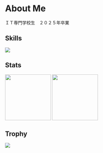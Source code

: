 # About Me

ＩＴ専門学校生　２０２５年卒業

## Skills

<img src="https://skillicons.dev/icons?i=git,github,java,js,python,html,css" />

## Stats

<p align="left"> 
  <picture>
    <source height="150px"
      srcset="https://github-readme-stats.vercel.app/api?username=AxlK2005&show_icons=true&theme=radical"
      media="(prefers-color-scheme: dark)"
    />
    <source height="150px"
      srcset="https://github-readme-stats.vercel.app/api?username=AxlK2005&show_icons=true&theme=buefy"
      media="(prefers-color-scheme: light)"
    />
    <img height="150px" src="https://github-readme-stats.vercel.app/api?username=AxlK2005&show_icons=true" />
  </picture>
  <picture>
    <source height="150px"
      srcset="https://github-readme-stats.vercel.app/api/top-langs/?username=AxlK2005&show_icons=true&theme=radical"
      media="(prefers-color-scheme: dark)"
    />
    <source height="150px"
      srcset="https://github-readme-stats.vercel.app/api/top-langs/?username=AxlK2005&show_icons=true&theme=buefy"
      media="(prefers-color-scheme: light)"
    />
    <img height="150px" src="https://github-readme-stats.vercel.app/api/top-langs/?username=AxlK2005&show_icons=true" />
  </picture>
</p>

## Trophy 
<picture>
  <source
    srcset="https://github-profile-trophy.vercel.app/?username=AxlK2005&theme=radical&margin-w=5&column-1"
    media="(prefers-color-scheme: dark)"
  />
  <source
    srcset="https://github-profile-trophy.vercel.app/?username=AxlK2005&theme=buefy&margin-w=5&column=-1"
    media="(prefers-color-scheme: light)"
  />
  <img src="https://github-profile-trophy.vercel.app/?username=AxlK2005&margin-w=5&column=-1" />
</picture>
